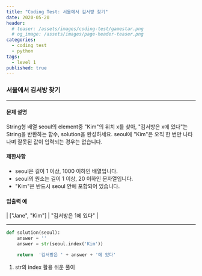 ```yaml
---
title: "Coding Test: 서울에서 김서방 찾기"
date: 2020-05-20
header:
  # teaser: /assets/images/coding-test/gamestar.png
  # og_image: /assets/images/page-header-teaser.png
categories:
  - coding test
  - python
tags:
  - level 1
published: true
---
```


### 서울에서 김서방 찾기

---

#### 문제 설명

String형 배열 seoul의 element중 "Kim"의 위치 x를 찾아, "김서방은 x에 있다"는 String을 반환하는 함수, solution을 완성하세요. seoul에 "Kim"은 오직 한 번만 나타나며 잘못된 값이 입력되는 경우는 없습니다.

#### 제한사항

- seoul은 길이 1 이상, 1000 이하인 배열입니다.
- seoul의 원소는 길이 1 이상, 20 이하인 문자열입니다.
- "Kim"은 반드시 seoul 안에 포함되어 있습니다.

#### 입출력 예

| ["Jane", "Kim"] | "김서방은 1에 있다" |

---

```python
def solution(seoul):
    answer = ''
    answer = str(seoul.index('Kim'))

    return  '김서방은 ' + answer + '에 있다'


```

1. str의 index 활용 쉬운 풀이
